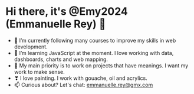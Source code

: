# Hi there, it's @Emy2024 (Emmanuelle Rey) 👋
- 🔭 I’m currently following many courses to improve my skills in web development.
- 🚀 I’m learning JavaScript at the moment. I love working with data, dashboards, charts and web mapping.
- 💞️ My main priority is to work on projects that have meanings. I want my work to make sense.
- ❣ I love painting. I work with gouache, oil and acrylics.
- 📫 Curious about? Let's chat: emmanuelle.rey@gmx.com
